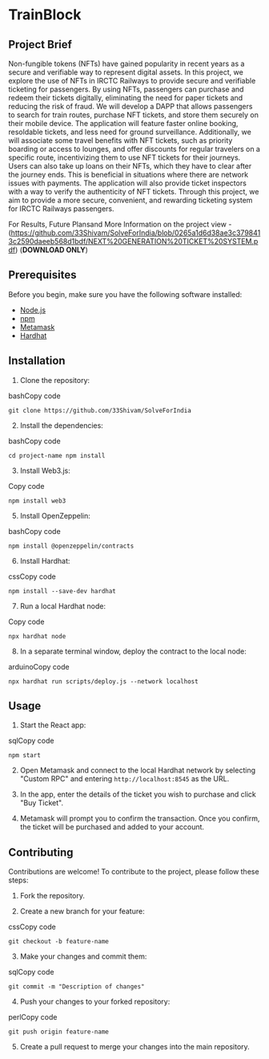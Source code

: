 # TrainBlock

## Project Brief
Non-fungible tokens (NFTs) have gained popularity in recent years as a secure and verifiable way to represent digital assets. In this project, we explore the use of NFTs in IRCTC Railways to provide secure and verifiable ticketing for passengers. By using NFTs, passengers can purchase and redeem their tickets digitally, eliminating the need for paper tickets and reducing the risk of fraud. We will develop a DAPP that allows passengers to search for train routes, purchase NFT tickets, and store them securely on their mobile device. The application will feature faster online booking, resoldable tickets, and less need for ground surveillance. Additionally, we will associate some travel benefits with NFT tickets, such as priority boarding or access to lounges, and offer discounts for regular travelers on a specific route, incentivizing them to use NFT tickets for their journeys. Users can also take up loans on their NFTs, which they have to clear after the journey ends. This is beneficial in situations where there are network issues with payments. The application will also provide ticket inspectors with a way to verify the authenticity of NFT tickets. Through this project, we aim to provide a more secure, convenient, and rewarding ticketing system for IRCTC Railways passengers.

For Results, Future Plansand More Information on the project view -  (https://github.com/33Shivam/SolveForIndia/blob/0265a1d6d38ae3c3798413c2590daeeb568d1bdf/NEXT%20GENERATION%20TICKET%20SYSTEM.pdf)
(**DOWNLOAD ONLY**)
## Prerequisites

Before you begin, make sure you have the following software installed:

-   [Node.js](https://nodejs.org/en/)
-   [npm](https://www.npmjs.com/)
-   [Metamask](https://metamask.io/)
-    [Hardhat](https://hardhat.org/)

## Installation

1.  Clone the repository:

bashCopy code

`git clone https://github.com/33Shivam/SolveForIndia` 

2.  Install the dependencies:

bashCopy code

`cd project-name
npm install` 

3.  Install Web3.js:

Copy code

`npm install web3` 

5.  Install OpenZeppelin:

bashCopy code

`npm install @openzeppelin/contracts` 

6.  Install Hardhat:

cssCopy code

`npm install --save-dev hardhat` 

7.  Run a local Hardhat node:

Copy code

`npx hardhat node` 

8.  In a separate terminal window, deploy the contract to the local node:

arduinoCopy code

`npx hardhat run scripts/deploy.js --network localhost` 

## Usage

1.  Start the React app:

sqlCopy code

`npm start` 

2.  Open Metamask and connect to the local Hardhat network by selecting "Custom RPC" and entering `http://localhost:8545` as the URL.
    
3.  In the app, enter the details of the ticket you wish to purchase and click "Buy Ticket".
    
4.  Metamask will prompt you to confirm the transaction. Once you confirm, the ticket will be purchased and added to your account.
    

## Contributing

Contributions are welcome! To contribute to the project, please follow these steps:

1.  Fork the repository.
    
2.  Create a new branch for your feature:
    

cssCopy code

`git checkout -b feature-name` 

3.  Make your changes and commit them:

sqlCopy code

`git commit -m "Description of changes"` 

4.  Push your changes to your forked repository:

perlCopy code

`git push origin feature-name` 

5.  Create a pull request to merge your changes into the main repository.


